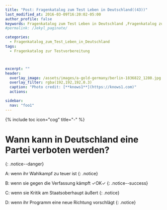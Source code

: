 ```yaml
---
title: "Post: Fragenkatalog zum Test Leben in Deutschland((43))"
last_modified_at: 2016-03-09T16:20:02-05:00
author_profile: false
keywords: Fragenkatalog zum Test Leben in Deutschland ,Fragenkatalog zur Testvorbereitung , Test Leben in Deutschland BAMF , test leben in deutschland 33 fragen , leben in deutschland 300 fragen app , lieben in deutschland 300 fragen
#permalink: /Jekyl_paginate/

categories:
  - Fragenkatalog_zum_Test_Leben_in_Deutschland
tags:
  - Fragenkatalog zur Testvorbereitung



excerpt: ""
header:
  overlay_image: /assets/images/a-gold-germany/berlin-1836822_1280.jpg
  overlay_filter: rgba(192,192,192,0.3)
  caption: "Photo credit: [**knows1**](https://knows1.com)"
  actions:

sidebar:
  nav: "foo1"
---
```


{% include toc icon="cog" title="-" %}

# Wann kann in Deutschland eine Partei verboten werden?
{: .notice--danger}

A: wenn ihr Wahlkampf zu teuer ist
 {: .notice}

B: wenn sie gegen die Verfassung kämpft ✓OK✓
{: .notice--success}

C: wenn sie Kritik am Staatsoberhaupt äußert
 {: .notice}

D: wenn ihr Programm eine neue Richtung vorschlägt
 {: .notice}
